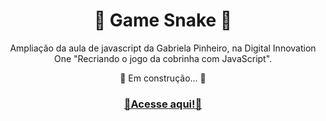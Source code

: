 <h1 align="center"> 🐛 Game Snake 🐛 </h1> 

<p align=center> Ampliação da aula de javascript da Gabriela Pinheiro, 
  na Digital Innovation One "Recriando o jogo da cobrinha com JavaScript".</p>
  
<p align=center>🚧 Em construção... 🚧</p>
  
  
<h3 align="center"> 
  <a href="https://www.linkedin.com/in/raphael-renato-724437128/" target="_blank">🚩Acesse aqui!🚩</a>
</h3>
